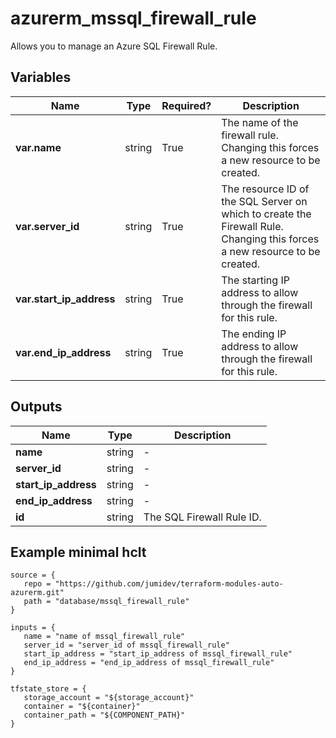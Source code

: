 # azurerm_mssql_firewall_rule

Allows you to manage an Azure SQL Firewall Rule.

## Variables

| Name | Type | Required? |  Description |
| ---- | ---- | --------- |  ----------- |
| **var.name** | string | True | The name of the firewall rule. Changing this forces a new resource to be created. | 
| **var.server_id** | string | True | The resource ID of the SQL Server on which to create the Firewall Rule. Changing this forces a new resource to be created. | 
| **var.start_ip_address** | string | True | The starting IP address to allow through the firewall for this rule. | 
| **var.end_ip_address** | string | True | The ending IP address to allow through the firewall for this rule. | 



## Outputs

| Name | Type | Description |
| ---- | ---- | --------- | 
| **name** | string  | - | 
| **server_id** | string  | - | 
| **start_ip_address** | string  | - | 
| **end_ip_address** | string  | - | 
| **id** | string  | The SQL Firewall Rule ID. | 

## Example minimal hclt

```hcl
source = {
   repo = "https://github.com/jumidev/terraform-modules-auto-azurerm.git" 
   path = "database/mssql_firewall_rule" 
}

inputs = {
   name = "name of mssql_firewall_rule" 
   server_id = "server_id of mssql_firewall_rule" 
   start_ip_address = "start_ip_address of mssql_firewall_rule" 
   end_ip_address = "end_ip_address of mssql_firewall_rule" 
}

tfstate_store = {
   storage_account = "${storage_account}" 
   container = "${container}" 
   container_path = "${COMPONENT_PATH}" 
}


```
